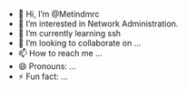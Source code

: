 - 👋 Hi, I’m @Metindmrc
- 👀 I’m interested in Network Administration.
- 🌱 I’m currently learning ssh
- 💞️ I’m looking to collaborate on ...
- 📫 How to reach me ...
- 😄 Pronouns: ...
- ⚡ Fun fact: ...

<!---
Metindmrc/Metindmrc is a ✨ special ✨ repository because its `README.md` (this file) appears on your GitHub profile.
You can click the Preview link to take a look at your changes.
--->
